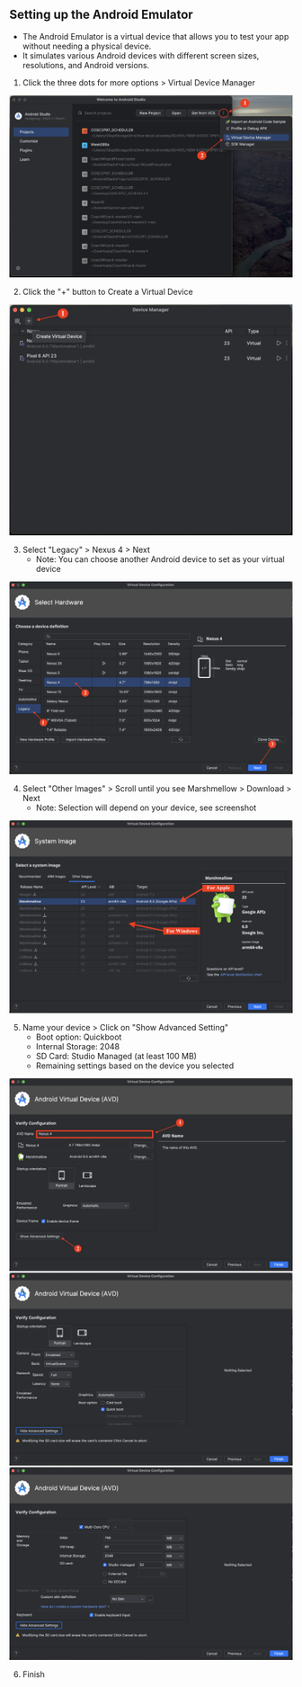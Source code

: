 ## Setting up the Android Emulator
- The Android Emulator is a virtual device that allows you to test your app without needing a physical device.
- It simulates various Android devices with different screen sizes, resolutions, and Android versions.

1. Click the three dots for more options > Virtual Device Manager

![1](Screenshots/1.png)

2. Click the "+" button to Create a Virtual Device

![1](Screenshots/2.png)

3. Select "Legacy" > Nexus 4 > Next
    - Note: You can choose another Android device to set as your virtual device

![1](Screenshots/3.png)

4. Select "Other Images" > Scroll until you see Marshmellow > Download > Next
    - Note: Selection will depend on your device, see screenshot

![1](Screenshots/4.png)

5. Name your device > Click on "Show Advanced Setting"
    - Boot option: Quickboot
    - Internal Storage: 2048
    - SD Card: Studio Managed (at least 100 MB)
    - Remaining settings based on the device you selected

![1](Screenshots/5.png)
![1](Screenshots/6.png)
![1](Screenshots/7.png)

6. Finish
